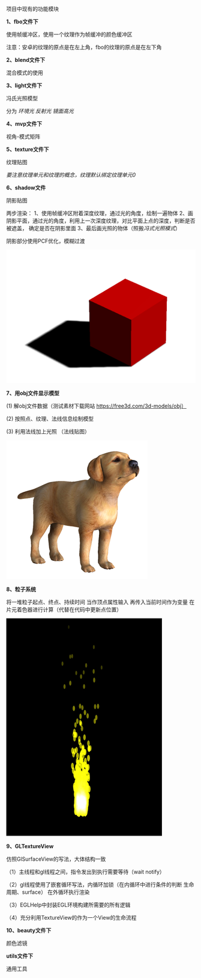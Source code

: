 项目中现有的功能模块

**1、fbo文件下**

使用帧缓冲区，使用一个纹理作为帧缓冲的颜色缓冲区

注意：安卓的纹理的原点是在左上角，fbo的纹理的原点是在左下角

**2、blend文件下**

混合模式的使用

**3、light文件下**

冯氏光照模型

分为 *环境光  反射光 镜面高光*

**4、mvp文件下**

视角-模式矩阵

**5、texture文件下**

纹理贴图

*要注意纹理单元和纹理的概念，纹理默认绑定纹理单元0*

**6、shadow文件**

阴影贴图

两步渲染：
1、使用帧缓冲区附着深度纹理，通过光的角度，绘制一遍物体
2、画阴影平面，通过光的角度，利用上一次深度纹理，对比平面上点的深度，判断是否被遮盖，
确定是否在阴影里面
3、最后画光照的物体（照搬*冯式光照模式*）

阴影部分使用PCF优化，模糊过渡

![Image text](https://github.com/cy-cyx/OpenGlDome/blob/master/img/QQ图片20191115103923.png)

**7、用obj文件显示模型**

(1) 解obj文件数据（测试素材下载网站 https://free3d.com/3d-models/obj）

(2) 按照点、纹理、法线信息绘制模型

(3) 利用法线加上光照 （法线贴图）

![Image text](https://github.com/cy-cyx/OpenGlDome/blob/master/img/QQ图片20191115103942.png)

**8、粒子系统**

将一堆粒子起点、终点、持续时间 当作顶点属性输入 再传入当前时间作为变量
在片元着色器进行计算（代替在代码中更新点位置）

![Image text](https://github.com/cy-cyx/OpenGlDome/blob/master/img/QQ%E5%9B%BE%E7%89%8720191119015745.png)

**9、GLTextureView**

仿照GlSurfaceView的写法，大体结构一致

（1）主线程和gl线程之间，指令发出到执行需要等待（wait notify）

（2）gl线程使用了嵌套循环写法，内循环加锁（在内循环中进行条件的判断 生命周期、surface） 在外循环执行渲染

（3）EGLHelp中封装EGL环境构建所需要的所有逻辑

（4）充分利用TextureView的作为一个View的生命流程

**10、beauty文件下**

颜色滤镜

**utils文件下**

通用工具

